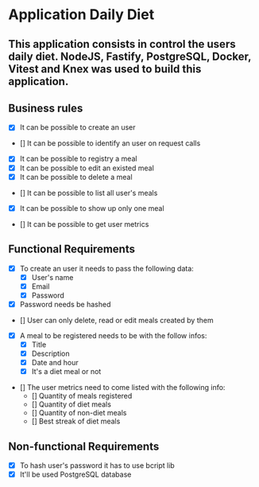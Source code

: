 # Application Daily Diet

## This application consists in control the users daily diet. NodeJS, Fastify, PostgreSQL, Docker, Vitest and Knex was used to build this application.

## Business rules

- [x] It can be possible to create an user
- [] It can be possible to identify an user on request calls
- [x] It can be possible to registry a meal
- [x] It can be possible to edit an existed meal
- [x] It can be possible to delete a meal
- [] It can be possible to list all user's meals
- [x] It can be possible to show up only one meal
- [] It can be possible to get user metrics

## Functional Requirements

- [x] To create an user it needs to pass the following data:
  - [x] User's name
  - [x] Email
  - [x] Password
- [x] Password needs be hashed
- [] User can only delete, read or edit meals created by them
- [x] A meal to be registered needs to be with the follow infos:
  - [x] Title
  - [x] Description
  - [x] Date and hour
  - [x] It's a diet meal or not
- [] The user metrics need to come listed with the following info:
  - [] Quantity of meals registered
  - [] Quantity of diet meals
  - [] Quantity of non-diet meals
  - [] Best streak of diet meals

## Non-functional Requirements

- [x] To hash user's password it has to use bcript lib
- [x] It'll be used PostgreSQL database
